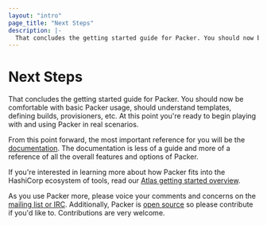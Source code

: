 ```yaml
---
layout: "intro"
page_title: "Next Steps"
description: |-
  That concludes the getting started guide for Packer. You should now be comfortable with basic Packer usage, should understand templates, defining builds, provisioners, etc. At this point you're ready to begin playing with and using Packer in real scenarios.
---
```


# Next Steps

That concludes the getting started guide for Packer. You should now be comfortable
with basic Packer usage, should understand templates, defining builds, provisioners,
etc. At this point you're ready to begin playing with and using Packer
in real scenarios.

From this point forward, the most important reference for you will be
the [documentation](/docs). The documentation is less of a guide and
more of a reference of all the overall features and options of Packer.

If you're interested in learning more about how Packer fits into the
HashiCorp ecosystem of tools, read our [Atlas getting started overview](https://atlas.hashicorp.com/help/intro/getting-started).

As you use Packer more, please voice your comments and concerns on
the [mailing list or IRC](/community). Additionally, Packer is
[open source](https://github.com/mitchellh/packer) so please contribute
if you'd like to. Contributions are very welcome.
